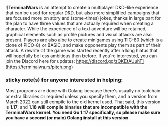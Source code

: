 ![**TerminalWars** is an attempt to create a multiplayer D&D-like experience that can be used for regular D&D, but also more simplified campaigns that are focused more on story and (some-times) jokes, thanks in large part for the plan to have three values that are actually required when creating a character. While the experience of a text adventure will be retained, graphical elements such as profile pictures and visual attacks are also present. Players are also albe to create minigames using TIC-80 (which is a clone of PICO-8) or BASIC, and make opponents play them as part of their attack.  A rewrite of the game was started recently after a long hiatus that will hopefully be less ambitious then before. If you're interested, you can join the Discord here for updates: https://discord.gg/zQKEtAUuhT](https://terminalwa.rs/pitch.png)

### sticky note(s) for anyone interested in helping:

Most programs are done with Golang because there's usually no toolchain or extra libraries or required unless you specify them, and a version from March 2022 can still compile to the old kernel used. That said, this version is **1.17**, and **1.18 will compile binaries that are incompatible with the TerminalWars kernel. You need Go 1.17 specifically, so please make sure you have a second (or main) Golang install at this version**
